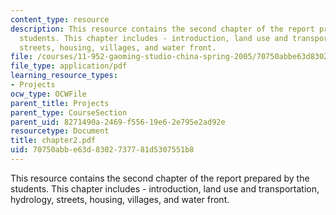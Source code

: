 ```yaml
---
content_type: resource
description: This resource contains the second chapter of the report prepared by the
  students. This chapter includes - introduction, land use and transportation, hydrology,
  streets, housing, villages, and water front.
file: /courses/11-952-gaoming-studio-china-spring-2005/70750abbe63d8302737781d5307551b8_chapter2.pdf
file_type: application/pdf
learning_resource_types:
- Projects
ocw_type: OCWFile
parent_title: Projects
parent_type: CourseSection
parent_uid: 8271490a-2469-f556-19e6-2e795e2ad92e
resourcetype: Document
title: chapter2.pdf
uid: 70750abb-e63d-8302-7377-81d5307551b8
---
```

This resource contains the second chapter of the report prepared by the students. This chapter includes - introduction, land use and transportation, hydrology, streets, housing, villages, and water front.

